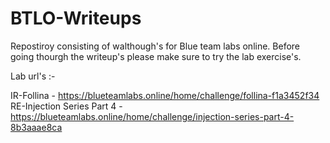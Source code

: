 # BTLO-Writeups
Repostiroy consisting of walthough's for Blue team labs online.
Before going thourgh the writeup's please make sure to try the lab exercise's.



Lab url's :-

IR-Follina - https://blueteamlabs.online/home/challenge/follina-f1a3452f34
RE-Injection Series Part 4 - https://blueteamlabs.online/home/challenge/injection-series-part-4-8b3aaae8ca
